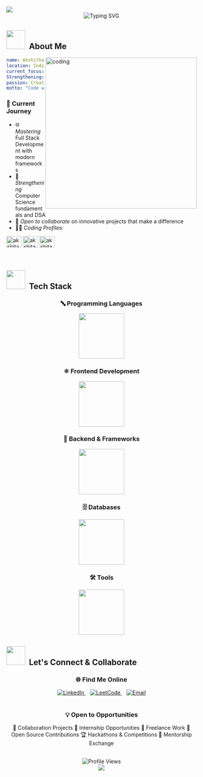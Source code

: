 # <div align="center">

  <img src="https://capsule-render.vercel.app/api?type=waving&color=0:6a0572,50:b9379d,100:4a00e0&height=200&section=header&text=Hey%20There!%20I'm%20Akshitha%20Yadav%20👋&fontSize=40&fontColor=ffffff&animation=twinkling&fontAlignY=40&desc=Welcome%20to%20my%20GitHub%20Profile!&descAlignY=65&descAlign=50&descSize=16"/>

<div align="center">

  <!-- Typing animation instead of static name repeat -->
  <img src="https://readme-typing-svg.herokuapp.com?font=JetBrains+Mono&size=22&pause=1000&color=F075AA&center=true&vCenter=true&width=700&lines=🚀+Computer+Science+Student+%7C+Aspiring+SDE;🏆+Top+250+Walmart+CodeHers+2025;💻+500%2B+LeetCode+Problems+Solved;🌟+Building+impactful+tech+one+line+at+a+time!" alt="Typing SVG" />

</div>


## <img src="https://user-images.githubusercontent.com/74038190/213844263-a8897a51-32f4-4b3b-b5c2-e1528b89f6f3.png" width="50px" /> &nbsp;About Me

<img align="right" alt="coding" width="400" src="https://user-images.githubusercontent.com/59734313/157189039-c09b3e38-9f42-42c0-ab54-14f1574190a7.gif">

```yaml
name: Akshitha Yadav
location: India
current_focus: DSA & Full Stack Development 
Strengthening: Computer Science fundamentals and DSA
passion: Creating impactful solutions through elegant code
motto: "Code with purpose, learn with curiosity"
```

### 🎯 Current Journey
- 🌐 *Mastering* Full Stack Development with modern frameworks
- 🧠 *Strengthening* Computer Science fundamentals and DSA
- 🤝 *Open to collaborate* on innovative projects that make a difference
- 👩‍💻 *Coding Profiles:*
<p align="left">
  <a href="https://https://leetcode.com/u/akshitha_10-b32_/" target="blank"><img align="center" src="https://raw.githubusercontent.com/rahuldkjain/github-profile-readme-generator/master/src/images/icons/Social/leet-code.svg" alt="akshita" height="30" width="40" /></a>
<a href="https://codeforces.com/profile/Akshithayadav-b/" target="blank"><img align="center" src="https://raw.githubusercontent.com/rahuldkjain/github-profile-readme-generator/master/src/images/icons/Social/codeforces.svg" alt="akshita" height="30" width="40" /></a>
<a href="https://www.geeksforgeeks.org/user/akshithayadav_b/" target="blank"><img align="center" src="https://raw.githubusercontent.com/rahuldkjain/github-profile-readme-generator/master/src/images/icons/Social/geeks-for-geeks.svg" alt="akshita" height="30" width="40" /></a>


</p>

<br clear="right"/>

## <img src="https://user-images.githubusercontent.com/74038190/212257472-08e52665-c503-4bd9-aa20-f5a4dae769b5.gif" width="50"> &nbsp;Tech Stack

<div align="center">

  <h3>🔤 Programming Languages</h3>
  <img src="https://skillicons.dev/icons?i=java,python,javascript,c&theme=dark&perline=6" style="width:120px; height:auto;" />

  <h3>⚛ Frontend Development</h3>
  <img src="https://skillicons.dev/icons?i=html,css,react,tailwind&theme=dark&perline=4" style="width:120px; height:auto;" />

  <h3>🔧 Backend & Frameworks</h3>
  <img src="https://skillicons.dev/icons?i=nodejs,express,django,flask&theme=dark&perline=5" style="width:120px; height:auto;" />

  <h3>🗄 Databases</h3>
  <img src="https://skillicons.dev/icons?i=mysql,mongodb,postgresql&theme=dark&perline=4" style="width:120px; height:auto;" />

  <h3>🛠 Tools</h3>
  <img src="https://skillicons.dev/icons?i=git,github,vscode,postman,linux&theme=dark&perline=6" style="width:120px; height:auto;" />

</div>


## <img src="https://user-images.githubusercontent.com/74038190/216122041-518ac897-8d92-4c6b-9b3f-ca01dcaf38ee.png" width="50" /> &nbsp;Let's Connect & Collaborate

<div align="center">

### 🌐 Find Me Online
<a href="https://linkedin.com/in/akshitha-yadav-bathula-9ab324259" target="_blank">
  <img src="https://img.shields.io/badge/LinkedIn-Let's%20Connect-0077B5?style=for-the-badge&logo=linkedin&logoColor=white&labelColor=0077B5&color=667eea" alt="LinkedIn" />
</a>
&nbsp;&nbsp;
<a href="https://www.leetcode.com/akshitha_10-b32_" target="_blank"> 
  <img src="https://img.shields.io/badge/LeetCode-Solve%20Together-FFA116?style=for-the-badge&logo=leetcode&logoColor=white&labelColor=FFA116&color=F075AA" alt="LeetCode" />
</a>
&nbsp;&nbsp;
<a href="mailto:akshithayadavbathula27@gmail.com">
  <img src="https://img.shields.io/badge/Email-Say%20Hello-D14836?style=for-the-badge&logo=gmail&logoColor=white&labelColor=D14836&color=764ba2" alt="Email" />
</a>
<br><br>

### 💡 Open to Opportunities

🤝 Collaboration Projects    🚀 Internship Opportunities
💼 Freelance Work           🎯 Open Source Contributions
🏆 Hackathons & Competitions 🌱 Mentorship Exchange


<br>

<img src="https://komarev.com/ghpvc/?username=akshithayadav&style=for-the-badge&color=667eea&labelColor=0D1117&label=Profile+Views" alt="Profile Views" />


<div align="center">
  <img src="https://capsule-render.vercel.app/api?type=waving&color=0:6a0572,50:b9379d,100:4a00e0&height=200&section=footer&text=Thanks%20for%20visiting!&fontSize=28&fontColor=ffffff&animation=twinkling&fontAlignY=40&desc=Always%20learning%2C%20always%20growing%2C%20always%20coding%20💻&descAlign=50&descAlignY=70&descSize=16" />
</div>

